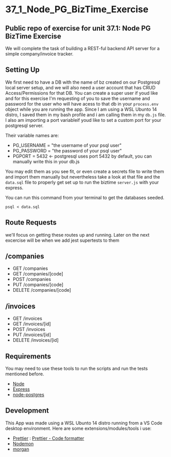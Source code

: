 # 37_1_Node_PG_BizTime_Exercise
## Public repo of exercise for unit 37.1: Node PG BizTime Exercise
We will complete the task of building a REST-ful backend API server for a simple company/invoice tracker.

## Setting Up
We first need to have a DB with the name of bz created on our Postgresql local server setup, and we will also need a user account that has CRUD Access/Permissions for that DB. You can create a super user if youd like and for this exercise I'm requesting of you to save the username and password for the user who will have acess to that db in your `process.env` object while you are running the app. Since I am using a WSL Ubunto 14 distro, I saved them in my bash profile and i am calling them in my `db.js` file. I also am importing a port variableif youd like to set a custom port for your postgresql server.

Their variable names are:
- PG_USERNAME = "the username of your psql user"
- PG_PASSWORD = "the password of your psql user"
- PGPORT = 5432 <- postgresql uses port 5432 by default, you can manually write this  in your db.js

You may edit them as you see fit, or even create a secrets file to write them and import them manually but nevertheless take a look at that file and the `data.sql` file to properly get set up to run the biztime `server.js` with your express. 

You can run this command from your terminal to get the databases seeded.

    psql < data.sql


## Route Requests
we'll focus on getting these routes up and running. Later on the next excercise will be when we add jest supertests to them

## /companies
- GET /companies
- GET /companies/[code]
- POST /companies
- PUT /companies/[code]
- DELETE /companies/[code]

## /invoices
- GET /invoices
- GET /invoices/[id]
- POST /invoices
- PUT /invoices/[id]
- DELETE /invoices/[id]

## Requirements
You may need to use these tools to run the scripts and run the tests mentioned before.
- [Node](https://nodejs.org/en)
- [Express](https://expressjs.com/)
- [node-postgres](https://www.npmjs.com/package/pg/v/8.11.3)

## Development
This App was made using a WSL Ubunto 14 distro running from a VS Code desktop environment.
Here are some extensions/modules/tools i use:
- [Prettier](https://prettier.io/) : [Prettier - Code formatter](https://marketplace.visualstudio.com/items?itemName=esbenp.prettier-vscode)
- [Nodemon](https://www.npmjs.com/package/nodemon)
- [morgan](https://www.npmjs.com/package/morgan)